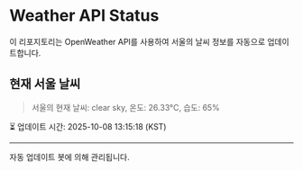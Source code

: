 
# Weather API Status

이 리포지토리는 OpenWeather API를 사용하여 서울의 날씨 정보를 자동으로 업데이트합니다.

## 현재 서울 날씨
> 서울의 현재 날씨: clear sky, 온도: 26.33°C, 습도: 65%

⏳ 업데이트 시간: 2025-10-08 13:15:18 (KST)

---
자동 업데이트 봇에 의해 관리됩니다.
